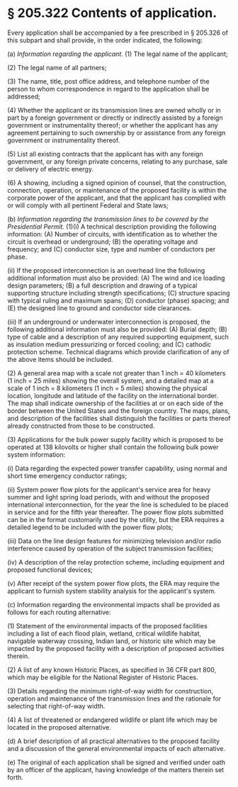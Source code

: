 # § 205.322   Contents of application.

Every application shall be accompanied by a fee prescribed in § 205.326 of this subpart and shall provide, in the order indicated, the following:


(a) *Information regarding the applicant.* (1) The legal name of the applicant;


(2) The legal name of all partners;


(3) The name, title, post office address, and telephone number of the person to whom correspondence in regard to the application shall be addressed;


(4) Whether the applicant or its transmission lines are owned wholly or in part by a foreign government or directly or indirectly assisted by a foreign government or instrumentality thereof; or whether the applicant has any agreement pertaining to such ownership by or assistance from any foreign government or instrumentality thereof. 


(5) List all existing contracts that the applicant has with any foreign government, or any foreign private concerns, relating to any purchase, sale or delivery of electric energy.


(6) A showing, including a signed opinion of counsel, that the construction, connection, operation, or maintenance of the proposed facility is within the corporate power of the applicant, and that the applicant has complied with or will comply with all pertinent Federal and State laws;


(b) *Information regarding the transmission lines to be covered by the Presidential Permit.* (1)(i) A technical description providing the following information: (A) Number of circuits, with identification as to whether the circuit is overhead or underground; (B) the operating voltage and frequency; and (C) conductor size, type and number of conductors per phase.


(ii) If the proposed interconnection is an overhead line the following additional information must also be provided: (A) The wind and ice loading design parameters; (B) a full description and drawing of a typical supporting structure including strength specifications; (C) structure spacing with typical ruling and maximum spans; (D) conductor (phase) spacing; and (E) the designed line to ground and conductor side clearances.


(iii) If an underground or underwater interconnection is proposed, the following additional information must also be provided: (A) Burial depth; (B) type of cable and a description of any required supporting equipment, such as insulation medium pressurizing or forced cooling; and (C) cathodic protection scheme. Technical diagrams which provide clarification of any of the above items should be included.


(2) A general area map with a scale not greater than 1 inch = 40 kilometers (1 inch = 25 miles) showing the overall system, and a detailed map at a scale of 1 inch = 8 kilometers (1 inch = 5 miles) showing the physical location, longitude and latitude of the facility on the international border. The map shall indicate ownership of the facilities at or on each side of the border between the United States and the foreign country. The maps, plans, and description of the facilities shall distinguish the facilities or parts thereof already constructed from those to be constructed.


(3) Applications for the bulk power supply facility which is proposed to be operated at 138 kilovolts or higher shall contain the following bulk power system information:


(i) Data regarding the expected power transfer capability, using normal and short time emergency conductor ratings;


(ii) System power flow plots for the applicant's service area for heavy summer and light spring load periods, with and without the proposed international interconnection, for the year the line is scheduled to be placed in service and for the fifth year thereafter. The power flow plots submitted can be in the format customarily used by the utility, but the ERA requires a detailed legend to be included with the power flow plots;


(iii) Data on the line design features for minimizing television and/or radio interference caused by operation of the subject transmission facilities;


(iv) A description of the relay protection scheme, including equipment and proposed functional devices;


(v) After receipt of the system power flow plots, the ERA may require the applicant to furnish system stability analysis for the applicant's system.


(c) Information regarding the environmental impacts shall be provided as follows for each routing alternative:


(1) Statement of the environmental impacts of the proposed facilities including a list of each flood plain, wetland, critical wildlife habitat, navigable waterway crossing, Indian land, or historic site which may be impacted by the proposed facility with a description of proposed activities therein.


(2) A list of any known Historic Places, as specified in 36 CFR part 800, which may be eligible for the National Register of Historic Places.


(3) Details regarding the minimum right-of-way width for construction, operation and maintenance of the transmission lines and the rationale for selecting that right-of-way width.


(4) A list of threatened or endangered wildlife or plant life which may be located in the proposed alternative.


(d) A brief description of all practical alternatives to the proposed facility and a discussion of the general environmental impacts of each alternative.


(e) The original of each application shall be signed and verified under oath by an officer of the applicant, having knowledge of the matters therein set forth.




